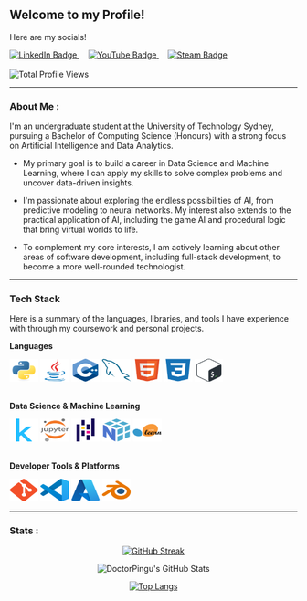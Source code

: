 ## Welcome to my Profile!

Here are my socials!
<div id="badges">
  <a href="https://www.linkedin.com/in/mohammed-al-khudhair/">
    <img src="https://img.shields.io/badge/LinkedIn-blue?style=for-the-badge&logo=linkedin&logoColor=white" alt="LinkedIn Badge"/>
  </a>
              
  <a href="https://www.youtube.com/@doctor_pingu">
    <img src="https://img.shields.io/badge/YouTube-red?style=for-the-badge&logo=youtube&logoColor=white" alt="YouTube Badge"/>
  </a>
     
  <a href="https://steamcommunity.com/id/Doctor_Pingu/">
    <img src="https://img.shields.io/badge/Steam-black?style=for-the-badge&logo=steam&logoColor=white" alt="Steam Badge"/>
  </a>
</div>
<br>
<img src="https://komarev.com/ghpvc/?username=DoctorPingu&style=flat-square&color=blue" alt="Total Profile Views"/>

---

### About Me :

I'm an undergraduate student at the University of Technology Sydney, pursuing a Bachelor of Computing Science (Honours) with a strong focus on Artificial Intelligence and Data Analytics.

- My primary goal is to build a career in Data Science and Machine Learning, where I can apply my skills to solve complex problems and uncover data-driven insights.

- I'm passionate about exploring the endless possibilities of AI, from predictive modeling to neural networks. My interest also extends to the practical application of AI, including the game AI and procedural logic that bring virtual worlds to life.

- To complement my core interests, I am actively learning about other areas of software development, including full-stack development, to become a more well-rounded technologist.

---

### Tech Stack

Here is a summary of the languages, libraries, and tools I have experience with through my coursework and personal projects.

**Languages**
<div>
  <img src="https://github.com/devicons/devicon/blob/master/icons/python/python-original.svg" title="Python"  alt="Python" width="50" height="40"/>    
  <img src="https://github.com/devicons/devicon/blob/master/icons/java/java-original.svg" title="Java" alt="Java" width="50" height="40"/>    
  <img src="https://github.com/devicons/devicon/blob/master/icons/cplusplus/cplusplus-original.svg" title="C++"  alt="C++" width="50" height="40"/>    
  <img src="https://github.com/devicons/devicon/blob/master/icons/mysql/mysql-original.svg" title="MySQL"  alt="MySQL" width="50" height="40"/>    
  <img src="https://github.com/devicons/devicon/blob/master/icons/html5/html5-original.svg" title="HTML5" alt="HTML" width="50" height="40"/>    
  <img src="https://github.com/devicons/devicon/blob/master/icons/css3/css3-plain.svg"  title="CSS3" alt="CSS" width="50" height="40"/>    
  <img src="https://github.com/devicons/devicon/blob/master/icons/bash/bash-original.svg" title="Bash"  alt="Bash" width="50" height="40"/>
</div>
<br>

**Data Science & Machine Learning**
<div>
  <img src="https://github.com/devicons/devicon/blob/master/icons/kaggle/kaggle-original.svg" title="Kaggle" alt="Kaggle" width="50" height="40"/>    
  <img src="https://github.com/devicons/devicon/blob/master/icons/jupyter/jupyter-original-wordmark.svg" title="Jupyter" alt="Jupyter" width="50" height="40"/>    
  <img src="https://github.com/devicons/devicon/blob/master/icons/pandas/pandas-original.svg" title="Pandas" alt="Pandas" width="50" height="40"/>    
  <img src="https://github.com/devicons/devicon/blob/master/icons/numpy/numpy-original.svg" title="NumPy" alt="NumPy" width="50" height="40"/>    
  <img src="https://github.com/devicons/devicon/blob/master/icons/scikitlearn/scikitlearn-original.svg" title="Scikit-learn" alt="Scikit-learn" width="50" height="40"/>
</div>
<br>

**Developer Tools & Platforms**
<div>
  <img src="https://github.com/devicons/devicon/blob/master/icons/git/git-original.svg" title="Git"  alt="Git" width="50" height="40"/>    
  <img src="https://github.com/devicons/devicon/blob/master/icons/vscode/vscode-original.svg" title="VSCode"  alt="VSCode" width="50" height="40"/>    
  <img src="https://github.com/devicons/devicon/blob/master/icons/azure/azure-original.svg" title="Azure"  alt="Azure" width="50" height="40"/>    
  <img src="https://github.com/devicons/devicon/blob/master/icons/blender/blender-original.svg" title="Blender"  alt="Blender" width="50" height="40"/>
</div>

---

### Stats :

<div align="center">

[![GitHub Streak](https://streak-stats.demolab.com/?user=DoctorPingu&theme=dark&background=000000)](https://git.io/streak-stats)

<img src="https://github-readme-stats.vercel.app/api?username=DoctorPingu&show_icons=true&locale=en&theme=dark&background=000000" alt="DoctorPingu's GitHub Stats" />

[![Top Langs](https://github-readme-stats.vercel.app/api/top-langs/?username=DoctorPingu&layout=compact&theme=dark&hide_title=true&card_width=320&background=000000)](https://github.com/anuraghazra/github-readme-stats)

</div>
